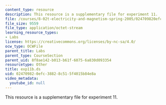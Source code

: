 ```yaml
---
content_type: resource
description: This resource is a supplementary file for experiment 11.
file: /courses/8-02t-electricity-and-magnetism-spring-2005/024709820efc38828c515f4015b84e8a_exp11b.ds
file_size: 9559
file_type: application/octet-stream
learning_resource_types:
- Labs
license: https://creativecommons.org/licenses/by-nc-sa/4.0/
ocw_type: OCWFile
parent_title: Labs
parent_type: CourseSection
parent_uid: 8f8ae142-b013-b61f-6075-6a830d093354
resourcetype: Other
title: exp11b.ds
uid: 02470982-0efc-3882-8c51-5f4015b84e8a
video_metadata:
  youtube_id: null
---
```

This resource is a supplementary file for experiment 11.